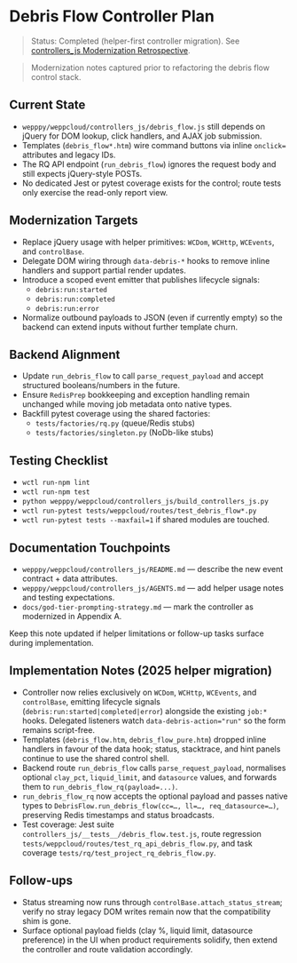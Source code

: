 # Debris Flow Controller Plan
> Status: Completed (helper-first controller migration). See [controllers_js Modernization Retrospective](./controllers_js_jquery_retro.md).

> Modernization notes captured prior to refactoring the debris flow control stack.

## Current State
- `wepppy/weppcloud/controllers_js/debris_flow.js` still depends on jQuery for DOM lookup, click handlers, and AJAX job submission.
- Templates (`debris_flow*.htm`) wire command buttons via inline `onclick=` attributes and legacy IDs.
- The RQ API endpoint (`run_debris_flow`) ignores the request body and still expects jQuery-style POSTs.
- No dedicated Jest or pytest coverage exists for the control; route tests only exercise the read-only report view.

## Modernization Targets
- Replace jQuery usage with helper primitives: `WCDom`, `WCHttp`, `WCEvents`, and `controlBase`.
- Delegate DOM wiring through `data-debris-*` hooks to remove inline handlers and support partial render updates.
- Introduce a scoped event emitter that publishes lifecycle signals:
  - `debris:run:started`
  - `debris:run:completed`
  - `debris:run:error`
- Normalize outbound payloads to JSON (even if currently empty) so the backend can extend inputs without further template churn.

## Backend Alignment
- Update `run_debris_flow` to call `parse_request_payload` and accept structured booleans/numbers in the future.
- Ensure `RedisPrep` bookkeeping and exception handling remain unchanged while moving job metadata onto native types.
- Backfill pytest coverage using the shared factories:
  - `tests/factories/rq.py` (queue/Redis stubs)
  - `tests/factories/singleton.py` (NoDb-like stubs)

## Testing Checklist
- `wctl run-npm lint`
- `wctl run-npm test`
- `python wepppy/weppcloud/controllers_js/build_controllers_js.py`
- `wctl run-pytest tests/weppcloud/routes/test_debris_flow*.py`
- `wctl run-pytest tests --maxfail=1` if shared modules are touched.

## Documentation Touchpoints
- `wepppy/weppcloud/controllers_js/README.md` — describe the new event contract + data attributes.
- `wepppy/weppcloud/controllers_js/AGENTS.md` — add helper usage notes and testing expectations.
- `docs/god-tier-prompting-strategy.md` — mark the controller as modernized in Appendix A.

Keep this note updated if helper limitations or follow-up tasks surface during implementation.

## Implementation Notes (2025 helper migration)
- Controller now relies exclusively on `WCDom`, `WCHttp`, `WCEvents`, and `controlBase`, emitting lifecycle signals (`debris:run:started|completed|error`) alongside the existing `job:*` hooks. Delegated listeners watch `data-debris-action="run"` so the form remains script-free.
- Templates (`debris_flow.htm`, `debris_flow_pure.htm`) dropped inline handlers in favour of the data hook; status, stacktrace, and hint panels continue to use the shared control shell.
- Backend route `run_debris_flow` calls `parse_request_payload`, normalises optional `clay_pct`, `liquid_limit`, and `datasource` values, and forwards them to `run_debris_flow_rq(payload=...)`.
- `run_debris_flow_rq` now accepts the optional payload and passes native types to `DebrisFlow.run_debris_flow(cc=…, ll=…, req_datasource=…)`, preserving Redis timestamps and status broadcasts.
- Test coverage: Jest suite `controllers_js/__tests__/debris_flow.test.js`, route regression `tests/weppcloud/routes/test_rq_api_debris_flow.py`, and task coverage `tests/rq/test_project_rq_debris_flow.py`.

## Follow-ups
- Status streaming now runs through `controlBase.attach_status_stream`; verify no stray legacy DOM writes remain now that the compatibility shim is gone.
- Surface optional payload fields (clay %, liquid limit, datasource preference) in the UI when product requirements solidify, then extend the controller and route validation accordingly.
